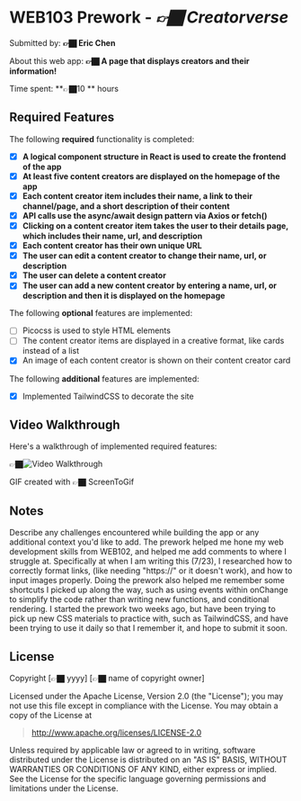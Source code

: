 # WEB103 Prework - *👉🏿 Creatorverse*

Submitted by: **👉🏿 Eric Chen**

About this web app: **👉🏿 A page that displays creators and their information!**

Time spent: **👉🏿10 ** hours

## Required Features

The following **required** functionality is completed:

<!-- 👉🏿👉🏿👉🏿 Make sure to check off completed functionality below -->
- [x] **A logical component structure in React is used to create the frontend of the app**
- [x] **At least five content creators are displayed on the homepage of the app**
- [x] **Each content creator item includes their name, a link to their channel/page, and a short description of their content**
- [x] **API calls use the async/await design pattern via Axios or fetch()**
- [x] **Clicking on a content creator item takes the user to their details page, which includes their name, url, and description**
- [x] **Each content creator has their own unique URL**
- [x] **The user can edit a content creator to change their name, url, or description**
- [x] **The user can delete a content creator**
- [x] **The user can add a new content creator by entering a name, url, or description and then it is displayed on the homepage**

The following **optional** features are implemented:

- [ ] Picocss is used to style HTML elements
- [ ] The content creator items are displayed in a creative format, like cards instead of a list
- [x] An image of each content creator is shown on their content creator card

The following **additional** features are implemented:

* [x] Implemented TailwindCSS to decorate the site

## Video Walkthrough

Here's a walkthrough of implemented required features:

👉🏿<img src='https://i.imgur.com/EoUyFjb.gif' title='Video Walkthrough' width='' alt='Video Walkthrough' />

<!-- Replace this with whatever GIF tool you used! -->
GIF created with 👉🏿 ScreenToGif
<!-- Recommended tools:
[Kap](https://getkap.co/) for macOS
[ScreenToGif](https://www.screentogif.com/) for Windows
[peek](https://github.com/phw/peek) for Linux. -->

## Notes

Describe any challenges encountered while building the app or any additional context you'd like to add.
The prework helped me hone my web development skills from WEB102, and helped me add comments to where I struggle at. Specifically at when I am writing this (7/23), I researched how to correctly format links, (like needing "https://" or it doesn't work), and how to input images properly. Doing the prework also helped me remember some shortcuts I picked up along the way, such as using events within onChange to simplify the code rather than writing new functions, and conditional rendering. I started the prework two weeks ago, but have been trying to pick up new CSS materials to practice with, such as TailwindCSS, and have been trying to use it daily so that I remember it, and hope to submit it soon.

## License

Copyright [👉🏿 yyyy] [👉🏿 name of copyright owner]

Licensed under the Apache License, Version 2.0 (the "License"); you may not use this file except in compliance with the License. You may obtain a copy of the License at

> http://www.apache.org/licenses/LICENSE-2.0

Unless required by applicable law or agreed to in writing, software distributed under the License is distributed on an "AS IS" BASIS, WITHOUT WARRANTIES OR CONDITIONS OF ANY KIND, either express or implied. See the License for the specific language governing permissions and limitations under the License.
